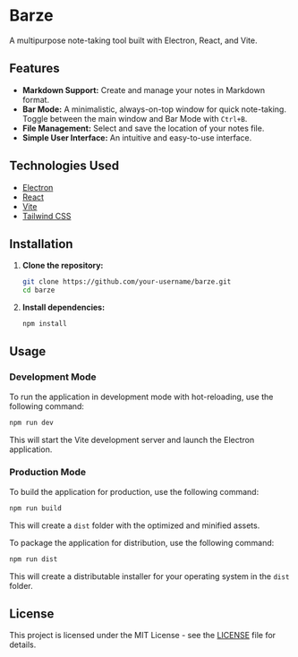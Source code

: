 # Barze

A multipurpose note-taking tool built with Electron, React, and Vite.

## Features

- **Markdown Support:** Create and manage your notes in Markdown format.
- **Bar Mode:** A minimalistic, always-on-top window for quick note-taking. Toggle between the main window and Bar Mode with `Ctrl+B`.
- **File Management:** Select and save the location of your notes file.
- **Simple User Interface:** An intuitive and easy-to-use interface.

## Technologies Used

- [Electron](https://www.electronjs.org/)
- [React](https://reactjs.org/)
- [Vite](https://vitejs.dev/)
- [Tailwind CSS](https://tailwindcss.com/)

## Installation

1.  **Clone the repository:**
    ```bash
    git clone https://github.com/your-username/barze.git
    cd barze
    ```
2.  **Install dependencies:**
    ```bash
    npm install
    ```

## Usage

### Development Mode

To run the application in development mode with hot-reloading, use the following command:

```bash
npm run dev
```

This will start the Vite development server and launch the Electron application.

### Production Mode

To build the application for production, use the following command:

```bash
npm run build
```

This will create a `dist` folder with the optimized and minified assets.

To package the application for distribution, use the following command:

```bash
npm run dist
```

This will create a distributable installer for your operating system in the `dist` folder.

## License

This project is licensed under the MIT License - see the [LICENSE](LICENSE) file for details.
